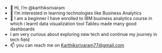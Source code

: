 - 👋 Hi, I’m @karthiksrivaram
- 👀 I’m interested in learning technologies like  Business Analytics
- 🌱  I am a beginner I have enrolled to IBM business analytics course in which i learnt data visualization tool Tableu made many good dashboards
-    I am very curious about exploring new tech and continue my journey in tech field
- 📫 you can reach me on Karthiksrivaram77@gmail.com

<!---
karthiksrivaram/karthiksrivaram is a ✨ special ✨ repository because its `README.md` (this file) appears on your GitHub profile.
You can click the Preview link to take a look at your changes.
--->
